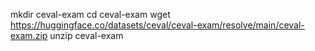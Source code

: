 mkdir ceval-exam 
cd ceval-exam
wget https://huggingface.co/datasets/ceval/ceval-exam/resolve/main/ceval-exam.zip
unzip ceval-exam
